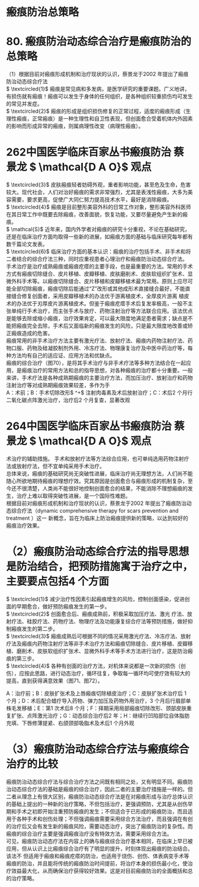 # 瘢痕防治总策略  
# 80. 瘢痕防治动态综合治疗是瘢痕防治的总策略  
（1）根据目前对瘢痕形成机制和治疗现状的认识，蔡景龙于2002 年提出了瘢痕防治动态综合疗法  
$ \textcircled{1}$    瘢痕是常见病和多发病，是医学研究的重要课题。广义地讲，有损伤就有瘢痕！瘢痕可以发生于身体的任何组织，是各种组织较重损伤均可发生的常见并发症。  
$ \textcircled{2}$    瘢痕的形成是组织损伤修复的正常过程，适度的瘢痕形成（生理性瘢痕，正常瘢痕）是一种生理性和自卫性表现，但创面愈合受着机体内外因素的影响而形成异常的瘢痕，则属病理性改变（病理性瘢痕）。  
# 262中国医学临床百家丛书瘢痕防治 蔡景龙 $ \mathcal{D A O}$    观点  
$ \textcircled{3}$    皮肤瘢痕轻者妨碍外观，重者影响功能，甚至危及生命，危害较大。现代社会，人们对治好瘢痕的需求非常强烈，尤其是表浅性瘢痕，大多为美容需要，要求更高，促使广大同仁努力提高技术水平，最好是消除瘢痕。  
$ \textcircled{4}$    瘢痕是目前整形美容外科的日常工作对象，整形美容外科医师在其日常工作中既要去除瘢痕，改善面貌，恢复功能，又要尽量避免产生新的瘢痕。  
$ \mathcal{S}$    近年来，国内外学者对瘢痕的研究十分重视，不论在基础研究，还是在临床治疗方面均取得一些新的进展，如瘢痕方面的基础与临床研究每年都有数千篇论文发表。  
$ \textcircled{6}$    临床治疗方面的基本认识：瘢痕的治疗包括手术、非手术和将二者结合的综合疗法三种，同时应重视患者心理治疗和瘢痕防治动态综合疗法。  
手术治疗是治疗成熟瘢痕或瘢痕疙瘩的主要手段，也是最重要的方法。常用的手术方式有瘢痕切除缝合、皮片移植、皮瓣移植、皮肤磨削术、皮肤软组织扩张术、显微外科手术等。以瘢痕切除缝合、皮片移植和皮瓣移植术最为常用。原则上应尽可能全部切除瘢痕，瘢痕切除后能通过“Z”改形或其他成形术直接缝合最好，不能直接缝合修复创面者，采用皮瓣移植术的办法优于游离植皮术，全厚皮片游离 植皮术的办法优于刃厚皮片游离植皮术。但鉴于瘢痕疙瘩手术后复发率极高，一般不主张单纯行手术治疗，而主张手术与放疗、药物注射治疗等方法联合应用。该法优点是能够去除或缩小瘢痕，治疗效果肯定，可以最大限度地满足患者需求；缺点是不能把瘢痕完全去除，手术后又面临新的瘢痕发生的风险，只是最大限度地改善或矫正瘢痕造成的危害。  
瘢痕常用的非手术治疗方法主要有激光疗法、放射疗法、瘢痕内药物注射疗法、药物口服、药物及硅凝胶制剂外用、冷冻疗法、物理康复治疗及中医中药治疗等，每种方法均有自己的适应证、应用方法和优缺点。  
瘢痕的综合治疗（图70），是将其手术治疗与非手术疗法等多种方法结合在一起应用，是瘢痕治疗的常用方法和总的指导思想，对各种瘢痕的治疗都十分重要。一般来讲，手术疗法是各种成熟期瘢痕的主要治疗方法，而加压治疗、放射治疗和药物注射治疗等对成熟期瘢痕效果较差，多作为手  
A：术前；B：手术切除改形$ ^+$  注射肉毒素及术后放射治疗；C：术后2 个月行二氧化碳点阵激光治疗，治疗后2 个月复查，显著改观  
# 264中国医学临床百家丛书瘢痕防治 蔡景龙 $ \mathcal{D A O}$    观点  
术治疗的辅助措施。 手术和放射疗法等方法综合应用，也可单纯选用药物注射疗法或放射疗法，但不宜单纯采用手术治疗。  
总体来说，瘢痕的基础研究尚无突破性进展，临床治疗尚无理想方法，人们尚不能随心所欲地期待瘢痕的理想疗效。究其原因是创面愈合与瘢痕形成的机制复杂，至今还不很清楚，人类尚不能很好地控制创面愈合的结果，不能消除不理想瘢痕的发生，治疗上难以取得突破性进展，是一个国际性难题。  
根据目前对瘢痕形成机制和治疗现状的认识，蔡景龙于2002 年提出了瘢痕防治动态综合疗法（dynamic comprehensive therapy for scars prevention and treatment ）这一 新概念，旨在为临床上防治瘢痕提供新的策略，以达到较好的瘢痕治疗效果。  
# （2）瘢痕防治动态综合疗法的指导思想是防治结合，把预防措施寓于治疗之中，主要要点包括4 个方面  
$ \textcircled{1}$    减少治疗性因素引起瘢痕增生的风险，控制创面感染，促进创面的早期愈合，做好预防瘢痕发生的第一步。  
$ \textcircled{2}$     创面愈合后、瘢痕成熟前，积极采取加压疗法、激光 疗法、放射疗法、硅胶疗法、药物疗法、物理疗法及功能康复综合疗法等预防措施，做好抑制瘢痕发生的第二步。  
$ \textcircled{3}$    瘢痕成熟后可根据不同的情况采用激光疗法、冷冻疗法、放射疗法及瘢痕内药物注射疗法等非手术治疗方法和瘢痕切除缝合、皮片移植、皮瓣移植、磨削术、皮肤软组织扩张术、显微外科手术等手术方法进行治疗，这是防治瘢痕的第三步。  
$ \textcircled{4}$    各种有创面的治疗方法，对机体来说都是一次新的损伤（创伤），应按此思路，进行动态治疗，循环往复，争取每一循环均可使疗效有较大的提高，直到获得满意效果（图71、图72）。  

A：治疗前；B：皮肤扩张术及上唇瘢痕切除植皮治疗；C：皮肤扩张术治疗后 1 个月；D：术后配合蜡疗导入药物、弹力加压及药物外用治疗，3 个月后行眉部单株毛发移植；E：第1 次术后8 个月；F：择期采用局部瘢痕切除改形、颈部皮肤重复扩张、点阵激光治疗；G：动态综合治疗后2 年；H：继续行凹陷部位自体脂肪充填、下唇修薄提紧、右颌颈部吸脂术及术后1 个月外观  
# （3）瘢痕防治动态综合疗法与瘢痕综合治疗的比较  
瘢痕防治动态综合疗法与综合治疗方法之间既有相同之处，又有明显不同。瘢痕防治动态综合疗法的基础是瘢痕的综合治疗，因此二者的主要治疗措施是一样的。但二者从理念上有很大区别，瘢痕防治动态综合疗法是在对瘢痕形成与治疗总体认识的基础上提出的一种新的治疗策略，不但包括治疗，更强调预防，尤其是从创伤早期和手术之初即开始注重预防瘢痕的发生；不但适合于已形成的瘢痕防治，而且适用于各种手术和创伤处理；不但强调瘢痕需要采用综合方法治疗，而且强调在有创的治疗后又会有发生新的瘢痕风险，需要动态治疗，突出了瘢痕防治的复杂性。而瘢痕的综合治疗主要是强调瘢痕治疗没有特效方法，需要采用综合方法。  
可见，瘢痕防治动态疗法在内容上的确与瘢痕综合治疗基本相同，在临床上早已被应用，但从认识上比瘢痕综合治疗有了明显的提升，时刻体现出瘢痕的防治结合。该法不 但适用于瘢痕和瘢痕疙瘩的防治，也适用于烧伤、创伤、体表病变手术等瘢痕的防治，并且能将传统的瘢痕防治时间提前，将治疗本身的损伤最小化，使治疗效益最大化，从而确保治疗获得较好效果。这是对目前瘢痕防治的全面概括和总的治疗策略。  